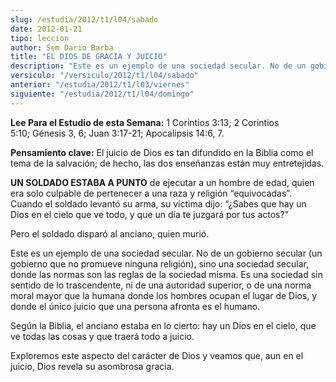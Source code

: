 ```yaml
---
slug: /estudia/2012/t1/l04/sabado
date: 2012-01-21
tipo: leccion
author: Sem Dario Barba
title: "EL DIOS DE GRACIA Y JUICIO"
description: "Este es un ejemplo de una sociedad secular. No de un gobierno secular (un  gobierno que no promueve ninguna religión), sino una sociedad secular, donde  las normas son las reglas de la sociedad misma. Es una sociedad sin sentido de  lo trascendente, ni de una autoridad superio..."
versiculo: "/versiculo/2012/t1/l04/sabado"
anterior: "/estudia/2012/t1/l03/viernes"
siguiente: "/estudia/2012/t1/l04/domingo"
---
```


**Lee Para el Estudio de esta Semana:** 1 Corintios 3:13; 2 Corintios 5:10; Génesis 3, 6; Juan 3:17-21; Apocalipsis 14:6, 7.

**Pensamiento clave:** El juicio de Dios es tan difundido en la Biblia como el tema de la salvación; de hecho, las dos enseñanzas están muy entretejidas.

**UN SOLDADO ESTABA A PUNTO** de ejecutar a un hombre de edad, quien era solo culpable de pertenecer a una raza y religión “equivocadas”. Cuando el soldado levantó su arma, su víctima dijo: “¿Sabes que hay un Dios en el cielo que ve todo, y que un día te juzgará por tus actos?”

Pero el soldado disparó al anciano, quien murió.

Este es un ejemplo de una sociedad secular. No de un gobierno secular (un gobierno que no promueve ninguna religión), sino una sociedad secular, donde las normas son las reglas de la sociedad misma. Es una sociedad sin sentido de lo trascendente, ni de una autoridad superior, o de una norma moral mayor que la humana donde los hombres ocupan el lugar de Dios, y donde el único juicio que una persona afronta es el humano.

Según la Biblia, el anciano estaba en lo cierto: hay un Dios en el cielo, que ve todas las cosas y que traerá todo a juicio.

Exploremos este aspecto del carácter de Dios y veamos que, aun en el juicio, Dios revela su asombrosa gracia.
